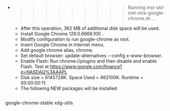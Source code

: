 * >>>>>>>>> Running inst-std-inet-xtra-google-chrome.sh ...
  * After this operation, 362 MB of additional disk space will be used.
  * Install Google Chrome 129.0.6668.100 .
  * Modify configuration to run google-chrome as root.
  * Insert Google Chrome in Internet menu.
  * Add google chrome alias, chrome.
  * Set default browser: update-alternatives --config x-www-browser.
  * Enable Flash: Run chrome://plugins and then disable and enable Flash. Test at https://www.google.com/finance?q=NASDAQ%3AAAPL
  * Disk size = 6145728K. Space Used = 462100K. Runtime = 00:00:00:11.
  * The following NEW packages will be installed:
  ```bash
google-chrome-stable xdg-utils
  ```
